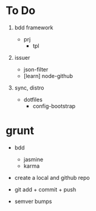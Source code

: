 # To Do

1.  bdd framework
    *   prj
        *   tpl

2.  issuer
    *   json-filter
    *   [learn] node-github

3.  sync, distro
    *   dotfiles
        *   config-bootstrap

# grunt

*   bdd
    *   jasmine
    *   karma

*   create a local and github repo
*   git add + commit + push
*   semver bumps
